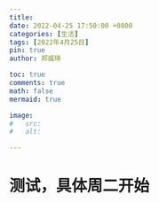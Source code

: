 ```yaml
---
title: 
date: 2022-04-25 17:50:00 +0800
categories: [生活]
tags: [2022年4月25日]
pin: true
author: 郑威琦

toc: true
comments: true
math: false
mermaid: true

image:
#   src: 
#   alt: 

---
```


# 测试，具体周二开始